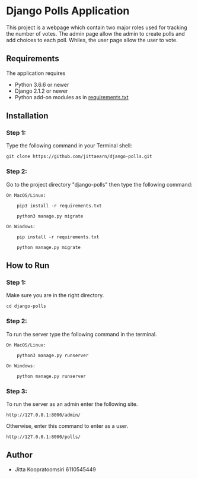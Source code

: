  # Django Polls Application
 This project is a webpage which contain two major roles used for tracking the number of votes. The admin page allow the admin to create polls and add choices to each poll. Whiles, the user page allow the user to vote. 
 

 ## Requirements

 The application requires
 * Python 3.6.6 or newer
 * Django 2.1.2 or newer
 * Python add-on modules as in [requirements.txt](requirements.txt)

 ## Installation
 ### Step 1:
 Type the following command in your Terminal shell:

    git clone https://github.com/jittaearn/django-polls.git
 ### Step 2:
 Go to the project directory "django-polls" then type the following command:

    On MacOS/Linux: 

        pip3 install -r requirements.txt

        python3 manage.py migrate

    On Windows:

        pip install -r requirements.txt

        python manage.py migrate




 ## How to Run
 ### Step 1:
 Make sure you are in the right directory.
    
    cd django-polls

 ### Step 2:
 To run the server type the following command in the terminal.

    On MacOS/Linux:

        python3 manage.py runserver

    On Windows:

        python manage.py runserver

 ### Step 3:

 To run the server as an admin enter the following site.

    http://127.0.0.1:8000/admin/

 Otherwise, enter this command to enter as a user.

    http://127.0.0.1:8000/polls/


## Author
- Jitta Koopratoomsiri 6110545449